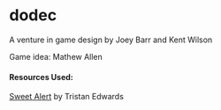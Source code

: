 dodec
=====
A venture in game design by Joey Barr and Kent Wilson

Game idea: Mathew Allen
<h4>Resources Used:</h4>
<a href = "https://github.com/t4t5/sweetalert">Sweet Alert</a> by Tristan Edwards
